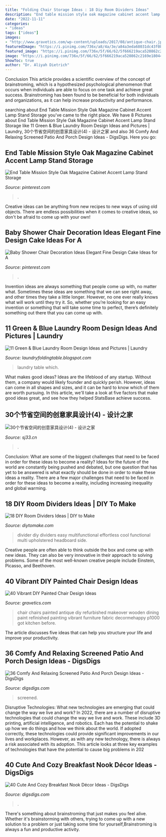 ```yaml
---
title: "Folding Chair Storage Ideas : 18 Diy Room Dividers Ideas"
description: "End table mission style oak magazine cabinet accent lamp stand storage"
date: "2022-11-11"
categories:
- "ideas"
tags: ["ideas"]
images:
- "http://www.gravetics.com/wp-content/uploads/2017/08/antique-chair.jpg"
featuredImage: "https://i.pinimg.com/736x/a8/4a/3e/a84a3eda68031dc43f0baa1e7676cb22.jpg"
featured_image: "https://i.pinimg.com/736x/5f/66/62/5f666219aca520862c2169e180441d10--wood-end-tables-garden-furniture.jpg"
image: "https://i.pinimg.com/736x/5f/66/62/5f666219aca520862c2169e180441d10--wood-end-tables-garden-furniture.jpg"
ShowToc: true
author: "Dr. Aliyah Dietrich"
---
```



Conclusion
This article provides a scientific overview of the concept of brainstroming, which is a hypothesized psychological phenomenon that occurs when individuals are able to focus on one task and achieve great success. Brainstroming has been found to be beneficial for both individuals and organizations, as it can help increase productivity and performance.

	

		
searching about End Table Mission Style Oak Magazine Cabinet Accent Lamp Stand Storage you've came to the right place. We have 8 Pictures about End Table Mission Style Oak Magazine Cabinet Accent Lamp Stand Storage like 11 Green &amp; Blue Laundry Room Design Ideas and Pictures | Laundry, 30个节省空间的创意家具设计(4) - 设计之家 and also 36 Comfy And Relaxing Screened Patio And Porch Design Ideas - DigsDigs. Here you go:
		
    
## End Table Mission Style Oak Magazine Cabinet Accent Lamp Stand Storage

<img loading=lazy src="https://i.pinimg.com/736x/5f/66/62/5f666219aca520862c2169e180441d10--wood-end-tables-garden-furniture.jpg" onerror="this.onerror=null;this.src='https://tse3.mm.bing.net/th?id=OIP.A0PjaSRcrP3yXPHBLb4MpACqEs&amp;pid=15.1';" alt="End Table Mission Style Oak Magazine Cabinet Accent Lamp Stand Storage">

_Source: pinterest.com_

>. 

	

Creative ideas can be anything from new recipes to new ways of using old objects. There are endless possibilities when it comes to creative ideas, so don't be afraid to come up with your own!

    
## Baby Shower Chair Decoration Ideas Elegant Fine Design Cake Ideas For A

<img loading=lazy src="https://i.pinimg.com/736x/a8/4a/3e/a84a3eda68031dc43f0baa1e7676cb22.jpg" onerror="this.onerror=null;this.src='https://tse4.mm.bing.net/th?id=OIP.-qEztLRLZj71dzgmrWTQowHaJ3&amp;pid=15.1';" alt="Baby Shower Chair Decoration Ideas Elegant Fine Design Cake Ideas for A">

_Source: pinterest.com_

>. 

	

Invention ideas are always something that people come up with, no matter what. Sometimes these ideas are something that we can see right away, and other times they take a little longer. However, no one ever really knows what will work until they try it. So, whether you’re looking for an easy invention or something that will take some time to perfect, there’s definitely something out there that you can come up with.

    
## 11 Green &amp; Blue Laundry Room Design Ideas And Pictures | Laundry

<img loading=lazy src="http://2.bp.blogspot.com/-NhwEa8KwaCE/U3WXki5LjHI/AAAAAAAAAJY/E1W1klhtJtc/s1600/Blue-Laundry-Room-Design-Ideas-and-Pictures-07.jpg" onerror="this.onerror=null;this.src='https://tse1.mm.bing.net/th?id=OIP.9Y6Zlfqyxpi2iqXhZbx72AHaMX&amp;pid=15.1';" alt="11 Green &amp; Blue Laundry Room Design Ideas and Pictures | Laundry">

_Source: laundryfoldingtable.blogspot.com_

>laundry table which. 

	

What makes good ideas?
Ideas are the lifeblood of any startup. Without them, a company would likely founder and quickly perish. However, ideas can come in all shapes and sizes, and it can be hard to know which of them are worth pursuing. In this article, we'll take a look at five factors that make good ideas great, and see how they helped StatsBase achieve success.

    
## 30个节省空间的创意家具设计(4) - 设计之家

<img loading=lazy src="http://img.sj33.cn/uploads/allimg/201410/2225162C1-41.jpg" onerror="this.onerror=null;this.src='https://tse2.mm.bing.net/th?id=OIP.OZxC-8jBITVSFBXRt9mVLwHaE7&amp;pid=15.1';" alt="30个节省空间的创意家具设计(4) - 设计之家">

_Source: sj33.cn_

>. 

	

Conclusion: What are some of the biggest challenges that need to be faced in order for these ideas to become a reality?
Ideas for the future of the world are constantly being pushed and debated, but one question that has yet to be answered is what exactly should be done in order to make these ideas a reality. There are a few major challenges that need to be faced in order for these ideas to become a reality, including increasing inequality and global warming.

    
## 18 DIY Room Dividers Ideas | DIY To Make

<img loading=lazy src="http://www.diytomake.com/wp-content/uploads/2016/03/DIY-Room-Divider.jpg" onerror="this.onerror=null;this.src='https://tse3.mm.bing.net/th?id=OIP._O4MCitp5mWGuQxS_nTNmQHaJ3&amp;pid=15.1';" alt="18 DIY Room Dividers Ideas | DIY to Make">

_Source: diytomake.com_

>divider diy dividers easy multifunctional effortless cool functional multi upholstered headboard side. 

	

Creative people are often able to think outside the box and come up with new ideas. They can also be very innovative in their approach to solving problems. Some of the most well-known creative people include Einstein, Picasso, and Beethoven.

    
## 40 Vibrant DIY Painted Chair Design Ideas

<img loading=lazy src="http://www.gravetics.com/wp-content/uploads/2017/08/antique-chair.jpg" onerror="this.onerror=null;this.src='https://tse4.mm.bing.net/th?id=OIP.kbwF7QJYMqQxUS2c2jpkCwHaJ4&amp;pid=15.1';" alt="40 Vibrant DIY Painted Chair Design Ideas">

_Source: gravetics.com_

>chair chairs painted antique diy refurbished makeover wooden dining paint refinished painting vibrant furniture fabric decormehappy p1000 got kitchen before. 

	

The article discusses five ideas that can help you structure your life and improve your productivity.

    
## 36 Comfy And Relaxing Screened Patio And Porch Design Ideas - DigsDigs

<img loading=lazy src="https://www.digsdigs.com/photos/comfy-and-relaxing-screened-patio-design-ideas-28.jpg" onerror="this.onerror=null;this.src='https://tse2.mm.bing.net/th?id=OIP.2FhbiMPDSPXK6OxQRUXODAHaLH&amp;pid=15.1';" alt="36 Comfy And Relaxing Screened Patio And Porch Design Ideas - DigsDigs">

_Source: digsdigs.com_

>screened. 

	

Disruptive Technologies: What new technologies are emerging that could change the way we live and work?
In 2022, there are a number of disruptive technologies that could change the way we live and work. These include 3D printing, artificial intelligence, and robotics. Each has the potential to shake up how we do things and how we think about the world. If adopted correctly, these technologies could provide significant improvements in our lives and workplaces. However, as with any new technology, there is always a risk associated with its adoption. This article looks at three key examples of technologies that have the potential to cause big problems in 202
    
## 40 Cute And Cozy Breakfast Nook Décor Ideas - DigsDigs

<img loading=lazy src="https://www.digsdigs.com/photos/cute-and-cozy-breakfast-nook-decor-ideas-32-554x873.jpg" onerror="this.onerror=null;this.src='https://tse1.mm.bing.net/th?id=OIP.7hY7MVSjBvJvj-ZRm99G8QHaLq&amp;pid=15.1';" alt="40 Cute And Cozy Breakfast Nook Décor Ideas - DigsDigs">

_Source: digsdigs.com_

>. 

	

There's something about brainstroming that just makes you feel alive. Whether it's brainstorming with others, trying to come up with a new solution to a problem or just taking some time for yourself,Brainstroming is always a fun and productive activity.

